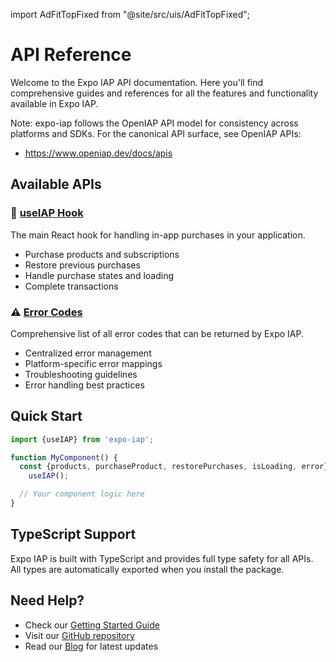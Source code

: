 import AdFitTopFixed from "@site/src/uis/AdFitTopFixed";

# API Reference

<AdFitTopFixed />

Welcome to the Expo IAP API documentation. Here you'll find comprehensive guides and references for all the features and functionality available in Expo IAP.

Note: expo-iap follows the OpenIAP API model for consistency across platforms and SDKs. For the canonical API surface, see OpenIAP APIs:
- https://www.openiap.dev/docs/apis

## Available APIs

### 🎣 [useIAP Hook](./use-iap)

The main React hook for handling in-app purchases in your application.

- Purchase products and subscriptions
- Restore previous purchases
- Handle purchase states and loading
- Complete transactions

### ⚠️ [Error Codes](./error-codes)

Comprehensive list of all error codes that can be returned by Expo IAP.

- Centralized error management
- Platform-specific error mappings
- Troubleshooting guidelines
- Error handling best practices

## Quick Start

```javascript
import {useIAP} from 'expo-iap';

function MyComponent() {
  const {products, purchaseProduct, restorePurchases, isLoading, error} =
    useIAP();

  // Your component logic here
}
```

## TypeScript Support

Expo IAP is built with TypeScript and provides full type safety for all APIs. All types are automatically exported when you install the package.

## Need Help?

- Check our [Getting Started Guide](/docs/intro)
- Visit our [GitHub repository](https://github.com/hyochan/expo-iap)
- Read our [Blog](/blog) for latest updates
